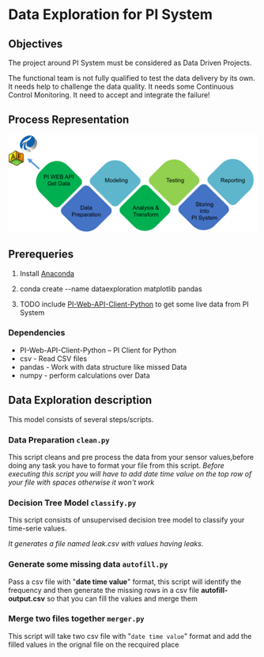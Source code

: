 # Data Exploration for PI System

## Objectives

The project around PI System must be considered as Data Driven Projects.

The functional team is not fully qualified to test the data delivery by its own.
It needs help to challenge the data quality.
It needs some Continuous Control Monitoring.
It need to accept and integrate the failure!

## Process Representation

![Process Representation](images/process-representation.png)

## Prerequeries

1. Install [Anaconda](https://www.anaconda.com/download/)

1. conda create --name dataexploration matplotlib pandas

1. TODO include [PI-Web-API-Client-Python](https://github.com/osimloeff/PI-Web-API-Client-Python) to get some live data from PI System

### Dependencies

* PI-Web-API-Client-Python – PI Client for Python 
* csv - Read CSV files
* pandas - Work with data structure like missed Data 
* numpy - perform calculations over Data

## Data Exploration description

This model consists of several steps/scripts.

### Data Preparation `clean.py`

This script cleans and pre process the data from your sensor values,before doing any task you have to format your file from this script.
*Before executing this script you will have to add date time value on the top row of your file with spaces otherwise it won't work*

### Decision Tree Model `classify.py`

This script consists of unsupervised decision tree model to classify your time-serie values.

*It generates a file named leak.csv with values having leaks.*

### Generate some missing data `autofill.py`

Pass a csv file with "**date time value**" format, this script will identify the frequency and then generate the missing rows in a csv file **autofill-output.csv** so that you can fill the values and merge them

### Merge two files together `merger.py`

This script will take two csv file with  "`date time value`" format and add the filled values in the orignal file on the recquired place
